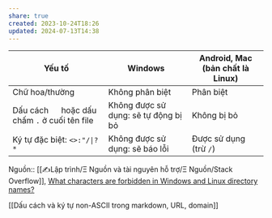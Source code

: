 ```yaml
---
share: true
created: 2023-10-24T18:26
updated: 2024-07-13T14:38
---
```


| Yếu tố                                          | Windows                              | Android, Mac (bản chất là Linux) |
| ----------------------------------------------- | ------------------------------------ | -------------------------------- |
| Chữ hoa/thường                                  | Không phân biệt                      | Phân biệt                        |
| Dấu cách `  ` hoặc dấu chấm `.` ở cuối tên file | Không được sử dụng: sẽ tự động bị bỏ | Không bị bỏ                      |
| Ký tự đặc biệt: `<>:"/\|?*`                     | Không được sử dụng: sẽ báo lỗi       | Được sử dụng (trừ `/`)           |

Nguồn:: [[✍️Lập trình/Ξ Nguồn và tài nguyên hỗ trợ/Ξ Nguồn/Stack Overflow]], [What characters are forbidden in Windows and Linux directory names?](https://stackoverflow.com/q/1976007/3416774)

[[Dấu cách và ký tự non-ASCII trong markdown, URL, domain]]